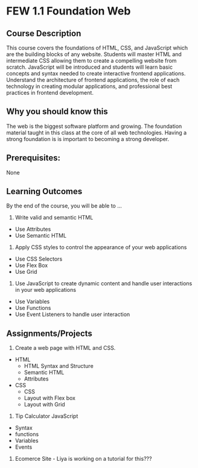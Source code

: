 # FEW 1.1 Foundation Web

## Course Description

This course covers the foundations of HTML, CSS, and JavaScript which are the building blocks of any website. Students will master HTML and intermediate CSS allowing them to create a compelling website from scratch. JavaScript will be introduced and students will learn basic concepts and syntax needed to create interactive frontend applications. Understand the architecture of frontend applications, the role of each technology in creating modular applications, and professional best practices in frontend development.

## Why you should know this

The web is the biggest software platform and growing. The foundation material taught in this class at the core of all web technologies. Having a strong foundation is is important to becoming a strong developer. 

## Prerequisites: 

None

## Learning Outcomes

By the end of the course, you will be able to ...

1. Write valid and semantic HTML
  - Use Attributes 
  - Use Semantic HTML
1. Apply CSS styles to control the appearance of your web applications
  - Use CSS Selectors
  - Use Flex Box
  - Use Grid
1. Use JavaScript to create dynamic content and handle user interactions in your web applications
  - Use Variables
  - Use Functions 
  - Use Event Listeners to handle user interaction

## Assignments/Projects 

1. Create a web page with HTML and CSS. 
  - HTML
    - HTML Syntax and Structure
    - Semantic HTML
    - Attributes
  - CSS 
    - CSS 
    - Layout with Flex box
    - Layout with Grid
1. Tip Calculator JavaScript
  - Syntax
  - functions 
  - Variables 
  - Events
1. Ecomerce Site - Liya is working on a tutorial for this???